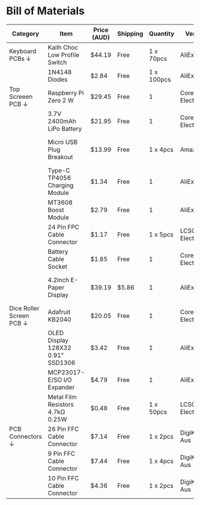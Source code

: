 # Bill of Materials

|         Category         |               Item                | Price (AUD) | Shipping |  Quantity  |      Vendor      | Notes/Considerations |         Link         |
|--------------------------|-----------------------------------|-------------|----------|------------|------------------|----------------------|----------------------|
|      Keyboard PCBs ↓     |   Kailh Choc Low Profile Switch   |    $44.19   |   Free   | 1 x 70pcs  |    AliExpress    |                      | [Kailh Choc Low Profile Switch](https://www.aliexpress.com/item/1005008576630923.html) |
|                          |           1N4148 Diodes           |    $2.84    |   Free   | 1 x 100pcs |    AliExpress    |                      | [1N4148 Diodes](https://www.aliexpress.com/item/4000142272546.html) |
|     Top Screeen PCB ↓    |       Raspberry Pi Zero 2 W       |    $29.45   |   Free   |     1      | Core Electronics | Somehow cheaper than AliExpress and is local | [Raspberry Pi Zero 2 W](https://core-electronics.com.au/raspberry-pi-zero-2-w-wireless.html) |
|                          |     3.7V 2400mAh LiPo Battery     |    $21.95   |   Free   |     1      | Core Electronics | Cheaper AliExpress options don't deliver until September | [3.7V 2400mAh LiPo Battery](https://core-electronics.com.au/polymer-lithium-ion-battery-2400mah.html) |
|                          |      Micro USB Plug Breakout      |    $13.99   |   Free   |  1 x 4pcs  |     AmazonAU     | Only option but should arrive July 30 - Aug 5 so hopefully it comes in time. | [USB MicroB Plug Breakout Board](https://www.amazon.com.au/Treedix-Breakout-Connector-Compatible-Electronics/dp/B09W2QHL2P) |
|                          |   Type-C TP4056 Charging Module   |    $1.34    |   Free   |     1      |    AliExpress    |                      | [DIY Type-C USB 5V 1A 18650 TP4056](https://www.aliexpress.com/item/1005008058129330.html) |
|                          |        MT3608 Boost Module        |    $2.79    |   Free   |     1      |    AliExpress    |                      | [MT3608 Boost Module](https://www.aliexpress.com/item/1005006361814667.html) |
|                          |     24 Pin FPC Cable Connector    |    $1.17    |   Free   |  1 x 5pcs  | LCSC Electronics | This may be wrong, need to check | [BOOMELE(Boom Precision Elec) 0.5-24P FG](https://www.lcsc.com/product-detail/FFC-FPC-Flat-Flexible-Connector-Assemblies_BOOMELE-Boom-Precision-Elec-0-5-24P-FG_C20688.html) |
|                          |        Battery Cable Socket       |    $1.85    |   Free   |     1      | Core Electronics | This may be wrong, need to check | [JST Right-Angle Connector - SMD 2-Pin](https://core-electronics.com.au/jst-right-angle-connector-smd-2-pin-black.html) |
|                          |      4.2inch E-Paper Display      |    $39.19   |   $5.86  |     1      |    AliExpress    |                      | [4.2 inch 3-Colour E-Ink display module (400x300 Pixels)](https://www.aliexpress.com/item/1005008589532618.html) |
| Dice Roller Screen PCB ↓ |         Adafruit KB2040           |    $20.05   |   Free   |     1      | Core Electronics |                      | [RP2040 Kee Boar Driver](https://core-electronics.com.au/adafruit-kb2040-rp2040-kee-boar-driver.html) |
|                          | OLED Display 128X32 0.91" SSD1306 |    $3.42    |   Free   |     1      |    AliExpress    |                      | [0.91 inch OLED Display Module - White](https://www.aliexpress.com/item/1005006010896161.html) |
|                          |    MCP23017-E/SO I/O Expander     |    $4.79    |   Free   |     1      |    AliExpress    |                      | [MCP23017-E/SO SOP28](https://www.aliexpress.com/item/1005008727662692.html) |
|                          |  Metal Film Resistors 4.7kΩ 0.25W |    $0.48    |   Free   |  1 x 50pcs | LCSC Electronics |                      | [UNI-ROYAL(Uniroyal Elec) MFR0W4F4701A50](https://www.lcsc.com/product-detail/Through-Hole-Resistors_UNI-ROYAL-Uniroyal-Elec-MFR0W4F4701A50_C57204.html) |
|     PCB Connectors ↓     |    26 Pin FFC Cable Connector     |    $7.14    |   Free   |  1 x 2pcs  |    DigiKey Aus   |                      | [FH12-26S-0.5SH(55)](https://www.digikey.com.au/en/products/detail/hirose-electric-co-ltd/FH12-26S-0-5SH-55/1110323?srsltid=AfmBOopqF7o7ptaexeaPUv0DdIia_AySKFMMV1k5vwqKbBNBlBynJ4EH) |
|                          |     9 Pin FFC Cable Connector     |    $7.44    |   Free   |  1 x 4pcs  |    DigiKey Aus   |                      | [FH19C-9S-0.5SH(10)](https://www.digikey.com.au/en/products/detail/hirose-electric-co-ltd/FH19C-9S-0-5SH-10/4283425?srsltid=AfmBOoqcyKZkMxO_LfuhkB4uOfiW8o3IG8r2A8k8QkMFRSA8k5cvBsd-) |
|                          |    10 Pin FFC Cable Connector     |    $4.36    |   Free   |  1 x 2pcs  |    DigiKey Aus   |                      | [FH12-10S-0.5SH(55)](https://www.digikey.com.au/en/products/detail/hirose-electric-co-ltd/FH12-10S-0-5SH-55/1110314?srsltid=AfmBOoqEdsP7pIlvfwTyiOzf9GYr_4whu2x5bs80QqxoZjZm51vtzrAO) |
